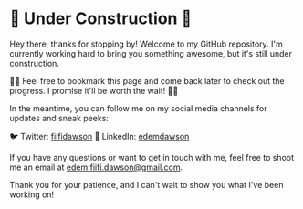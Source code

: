 # 🚧 Under Construction 👷

Hey there, thanks for stopping by! Welcome to my GitHub repository. I'm currently working hard to bring you something awesome, but it's still under construction.

👷‍♂️ Feel free to bookmark this page and come back later to check out the progress. I promise it'll be worth the wait! 👷‍♀️

In the meantime, you can follow me on my social media channels for updates and sneak peeks:

🐦 Twitter: [fiifidawson](https://twitter.com/fiifi_dawson_)
💼 LinkedIn: [edemdawson](https://www.linkedin.com/in/edem-dawson/)

If you have any questions or want to get in touch with me, feel free to shoot me an email at [edem.fiifi.dawson@gmail.com](mailto:edem.fiifi.dawson@gmail.com).

Thank you for your patience, and I can't wait to show you what I've been working on!


